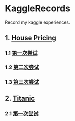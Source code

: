 # KaggleRecords
Record my kaggle experiences.

## 1. [House Pricing](https://github.com/WuZifan/KaggleRecords/tree/master/House%20Prices)


### 1.1 [第一次尝试](https://github.com/WuZifan/KaggleRecords/blob/master/House%20Prices/House_Pricing.ipynb)

### 1.2 [第二次尝试](https://github.com/WuZifan/KaggleRecords/blob/master/House%20Prices/House_Pricing2.ipynb)

### 1.3 [第三次尝试](https://github.com/WuZifan/KaggleRecords/blob/master/House%20Prices/House_Pricing3.ipynb)


## 2. [Titanic](https://github.com/WuZifan/KaggleRecords/tree/master/Titanic)

### 2.1 [第一次尝试](https://github.com/WuZifan/KaggleRecords/blob/master/Titanic/Titanic1.ipynb)
  
    
    
    
